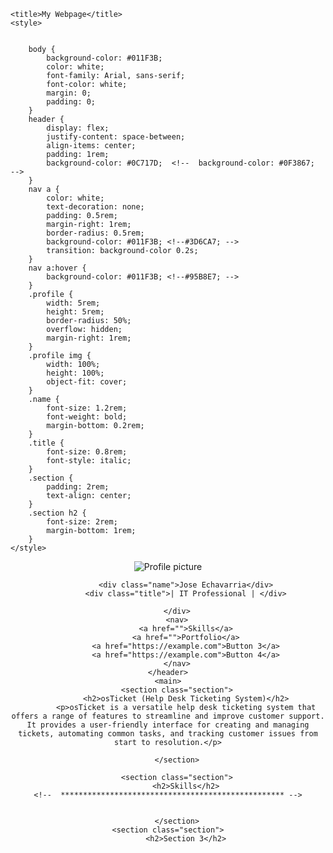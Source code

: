 
<html>
<head>
	
	<title>My Webpage</title>
	<style>
		
		
		body {
			background-color: #011F3B;
			color: white;
			font-family: Arial, sans-serif;
			font-color: white;
			margin: 0;
			padding: 0;
		}
		header {
			display: flex;
			justify-content: space-between;
			align-items: center;
			padding: 1rem;
			background-color: #0C717D;  <!--  background-color: #0F3867;  -->
		}
		nav a {
			color: white;
			text-decoration: none;
			padding: 0.5rem;
			margin-right: 1rem;
			border-radius: 0.5rem;
			background-color: #011F3B; <!--#3D6CA7; -->
			transition: background-color 0.2s;
		}
		nav a:hover {
			background-color: #011F3B; <!--#95B8E7; -->
		}
		.profile {
			width: 5rem;
			height: 5rem;
			border-radius: 50%;
			overflow: hidden;
			margin-right: 1rem;
		}
		.profile img {
			width: 100%;
			height: 100%;
			object-fit: cover;
		}
		.name {
			font-size: 1.2rem;
			font-weight: bold;
			margin-bottom: 0.2rem;
		}
		.title {
			font-size: 0.8rem;
			font-style: italic;
		}
		.section {
			padding: 2rem;
			text-align: center;
		}
		.section h2 {
			font-size: 2rem;
			margin-bottom: 1rem;
		}
	</style>
</head>
<body>
	<header>
		<div class="profile">
			<img src="https://avatars.githubusercontent.com/u/125638971?v=4" alt="Profile picture">
		</div>
		<div class="info">

<style>.name {color: white;}</style>	
			<div class="name">Jose Echavarria</div>
			<div class="title">| IT Professional | </div>

		</div>
		<nav>
			<a href="">Skills</a>
			<a href="">Portfolio</a>
			<a href="https://example.com">Button 3</a>
			<a href="https://example.com">Button 4</a>
		</nav>
	</header>
	<main>
		<section class="section">
			<h2>osTicket (Help Desk Ticketing System)</h2>
			<p>osTicket is a versatile help desk ticketing system that offers a range of features to streamline and improve customer support. It provides a user-friendly interface for creating and managing tickets, automating common tasks, and tracking customer issues from start to resolution.</p>

		</section>
	
 		<section class="section">
			<h2>Skills</h2>
	<!--  ************************************************** -->
			

		</section>
	<section class="section">
			<h2>Section 3</h2>
